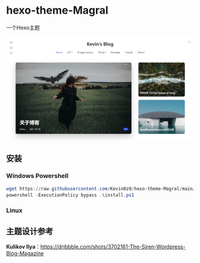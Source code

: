 # hexo-theme-Magral
一个Hexo主题

![Home](./img/main.jpg)



## 安装

### Windows Powershell

```powershell
wget https://raw.githubusercontent.com/Kevin0z0/hexo-theme-Magral/main/install.ps1
powershell -ExecutionPolicy bypass .\install.ps1
```

### Linux



## 主题设计参考

 **Kulikov Ilya**：https://dribbble.com/shots/3702161-The-Siren-Wordpress-Blog-Magazine

